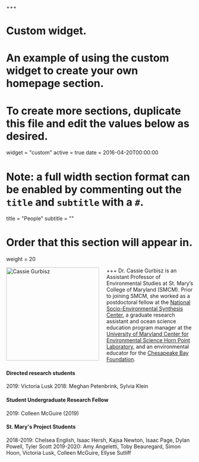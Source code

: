 +++
# Custom widget.
# An example of using the custom widget to create your own homepage section.
# To create more sections, duplicate this file and edit the values below as desired.
widget = "custom"
active = true
date = 2016-04-20T00:00:00

# Note: a full width section format can be enabled by commenting out the `title` and `subtitle` with a `#`.
title = "People"
subtitle = ""

# Order that this section will appear in.
weight = 20

+++
<img src="/home/people_files/cassie_starfish_sm.jpg" alt="Cassie Gurbisz" width="250px"  style="float:left;margin:0 20px 20px 0;" />Dr. Cassie Gurbisz is an Assistant Professor of Environmental Studies at St. Mary’s College of Maryland (SMCM). Prior to joining SMCM, she worked as a postdoctoral fellow at the [National Socio-Environmental Synthesis Center](https://www.sesync.org/), a graduate research assistant and ocean science education program manager at the [University of Maryland Center for Environmental Science Horn Point Laboratory](https://www.umces.edu/hpl), and an environmental educator for the [Chesapeake Bay Foundation](http://www.cbf.org/).   
   
   
#### Directed research students
2019: Victoria Lusk
2018: Meghan Petenbrink, Sylvia Klein

#### Student Undergraduate Research Fellow
2019: Colleen McGuire (2019)

#### St. Mary's Project Students
2018-2019: Chelsea English, Isaac Hersh, Kajsa Newton, Isaac Page, Dylan Powell, Tyler Scott
2019-2020: Amy Angeletti, Toby Beauregard, Simon Hoon, Victoria Lusk, Colleen McGuire, Ellyse Sutliff



